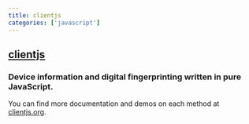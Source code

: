 ```yaml
---
title: clientjs
categories: ['javascript']
---
```

## [clientjs](https://github.com/jackspirou/clientjs)

### Device information and digital fingerprinting written in pure JavaScript.

You can find more documentation and demos on each method at [clientjs.org](https://clientjs.org/).
